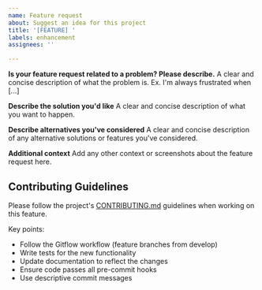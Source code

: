 ```yaml
---
name: Feature request
about: Suggest an idea for this project
title: '[FEATURE] '
labels: enhancement
assignees: ''

---
```


**Is your feature request related to a problem? Please describe.**
A clear and concise description of what the problem is. Ex. I'm always frustrated when [...]

**Describe the solution you'd like**
A clear and concise description of what you want to happen.

**Describe alternatives you've considered**
A clear and concise description of any alternative solutions or features you've considered.

**Additional context**
Add any other context or screenshots about the feature request here.

## Contributing Guidelines
Please follow the project's [CONTRIBUTING.md](https://github.com/timmybird/match-list-change-detector/blob/develop/CONTRIBUTING.md) guidelines when working on this feature.

Key points:
- Follow the Gitflow workflow (feature branches from develop)
- Write tests for the new functionality
- Update documentation to reflect the changes
- Ensure code passes all pre-commit hooks
- Use descriptive commit messages
